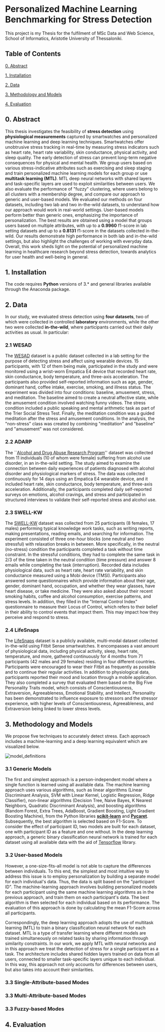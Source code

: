 # Personalized Machine Learning Benchmarking for Stress Detection

This project is my Thesis for the fulfilment of MSc Data and Web Science, School of Informatics, Aristotle University of Thessaloniki.

## Table of Contents

[0. Abstract](https://github.com/vickypar/personalized_ml_for_stress_prediction#0-abstract)

[1. Installation](https://github.com/vickypar/personalized_ml_for_stress_prediction#1-installation)

[2. Data](https://github.com/vickypar/personalized_ml_for_stress_prediction#2-data)

[3. Methodology and Models](https://github.com/vickypar/personalized_ml_for_stress_prediction#3-methodology-and-models)

[4. Evaluation](https://github.com/vickypar/personalized_ml_for_stress_prediction#4-evaluation)

## 0. Abstract
This thesis investigates the feasibility of **stress detection** using **physiological measurements** captured by smartwatches and personalized machine learning and deep learning techniques. Smartwatches offer unobtrusive stress tracking in real-time by measuring stress indicators such as heart rate, heart rate variability, skin conductance, physical activity, and sleep quality. The early detection of stress can prevent long-term negative consequences for physical and mental health. We group users based on various stress-indicative attributes such as exercising and sleep staging and train personalized machine learning models for each group or use **multitask learning (MTL)**. MTL deep neural networks with shared layers and task-specific layers are used to exploit similarities between users. We also evaluate the performance of "fuzzy" clustering, where users belong to all clusters with a membership degree, and compare our approach to generic and user-based models. We evaluated our methods on four datasets, including two lab and two in-the-wild datasets, to understand how our approach would work in real-world settings. User-based models perform better than generic ones, emphasizing the importance of personalization. The best results are obtained using a model that groups users based on multiple attributes, with up to a **0.9960** f1-score in lab setting datasets and up to a **0.8131** f1-score in the datasets collected in-the-wild. Our results demonstrate high performance in both lab and in-the-wild settings, but also highlight the challenges of working with everyday data. Overall, this work sheds light on the potential of personalized machine learning in healthcare research beyond stress detection, towards analytics for user health and well-being in general.

## 1. Installation
The code requires **Python** versions of 3.* and general libraries available through the Anaconda package.

## 2. Data
In our study, we evaluated stress detection using **four datasets**, two of which were collected in controlled **laboratory** environments, while the other two were collected **in-the-wild**, where participants carried out their daily activities as usual. In particular:

### 2.1 WESAD
The [WESAD](https://archive.ics.uci.edu/ml/datasets/WESAD+%28Wearable+Stress+and+Affect+Detection%29) dataset is a public dataset collected in a lab setting for the purpose of detecting stress and affect using wearable devices. 15 participants, with 12 of them being male, participated in the study and were monitored using a wrist-worn Empatica E4 device that recorded heart rate, skin conductance, body temperature, and three-axis acceleration. The participants also provided self-reported information such as age, gender, dominant hand, coffee intake, exercise, smoking, and illness status. The experiment was divided into four conditions: baseline, amusement, stress, and meditation. The baseline aimed to create a neutral affective state, while the amusement condition involved watching funny videos. The stress condition included a public speaking and mental arithmetic task as part of the Trier Social Stress Test. Finally, the meditation condition was a guided meditation after the stress and amusement conditions. In the analysis, the "non-stress" class was created by combining "meditation" and "baseline" and "amusement" was not considered.

### 2.2 ADARP
The ``[Alcohol and Drug Abuse Research Program](https://zenodo.org/record/6640290#.Y-zvm61Bw7d)'' dataset was collected from 11 individuals (10 of whom were female) suffering from alcohol use disorder, in an in-the-wild setting. The study aimed to examine the connection between daily experiences of patients diagnosed with alcohol disorder and physiological markers of stress. The data was collected continuously for 14 days using an Empatica E4 wearable device, and it included heart rate, skin conductance, body temperature, and three-axis acceleration. Additionally, the participants completed daily self-reported surveys on emotions, alcohol cravings, and stress and participated in structured interviews to validate their self-reported stress and alcohol use. 
 
### 2.3 SWELL-KW
The [SWELL-KW](https://easy.dans.knaw.nl/ui/datasets/id/easy-dataset:58624/tab/2) dataset was collected from 25 participants (8 females, 17 males) performing typical knowledge work tasks, such as writing reports, making presentations, reading emails, and searching for information. The experiment consisted of three one-hour blocks (one neutral and two stressful) with relaxation breaks in between. More specifically, in the neutral (no-stress) condition the participants completed a task without time constraint. In the stressful conditions, they had to complete the same task in 2/3 of the time taken in the neutral condition (time pressure) and answer 8 emails while completing the task (interruption). Recorded data includes physiological data, such as heart rate, heart rate variability, and skin conductance measured using a Mobi device (TMSI). Participants also answered some questionnaires which provide information about their age, gender, dominant hand, occupation, and whether they wear glasses, have heart disease, or take medicine. They were also asked about their recent smoking habits, coffee and alcohol consumption, exercise patterns, and stress levels. In addition, they filled in the "Internal Control Index" questionnaire to measure their Locus of Control, which refers to their belief in their ability to control events that impact them. This may impact how they perceive and respond to stress.

### 2.4 LifeSnaps
The [LifeSnaps](https://zenodo.org/record/6832242?token=eyJhbGciOiJIUzUxMiIsImV4cCI6MTY4OTI4NTU5OSwiaWF0IjoxNjU3NzkwNDAxfQ.eyJkYXRhIjp7InJlY2lkIjo2ODMyMjQyfSwiaWQiOjI0NjU2LCJybmQiOiIwMDI3MjcwMiJ9.0dOhspFs0wGL-UWIKIBxuhN41y7jGx5xoNj-KqtbMRIZ6IZtFmVPdx5nU1SDGu94Dyt2LTPeqCfrU-A2XLVgIw#.Y-z1W61Bw7e) dataset is a publicly available, multi-modal dataset collected in-the-wild using Fitbit Sense smartwatches. It encompasses a vast amount of physiological data, including physical activity, sleep, heart rate, temperature, and more, gathered continuously for 4 months from 71 participants (42 males and 29 females) residing in four different countries. Participants were encouraged to wear their Fitbit as frequently as possible and to continue their regular activities. In addition to physiological data, participants reported their mood and location through a mobile application. They also completed a survey that evaluated them based on the Big Five Personality Traits model, which consists of Conscientiousness, Extraversion, Agreeableness, Emotional Stability, and Intellect. Personality has been demonstrated to influence exposure to stressors and the stressor experience, with higher levels of Conscientiousness, Agreeableness, and Extraversion being linked to lower stress levels. 

## 3. Methodology and Models
We propose five techniques to accurately detect stress. Each approach includes a machine-learning and a deep learning equivalent which are visualized below.

![model_definitions](https://user-images.githubusercontent.com/95586847/219072159-7f8a22ee-6317-4ba5-ad44-f2aed9bdc95b.png)

### 3.1 Generic Models
The first and simplest approach is a person-independent model where a single function is learned using all available data. The machine learning approach uses various algorithms, such as linear algorithms (Linear Discriminant Analysis, SVM with Linear Kernel, Logistic Regression, Ridge Classifier), non-linear algorithms (Decision Tree, Naive Bayes, K Nearest Neighbors, Quadratic Discriminant Analysis), and boosting algorithms (Random Forest, Extra Trees, AdaBoost, Gradient Boosting, Light Gradient Boosting Machine), from the Python libraries [**scikit-learn**](https://scikit-learn.org/stable/) and [**Pycaret**](https://pycaret.gitbook.io/docs/). Subsequently, the best algorithm is selected based on F1-Score. To consider the effect of participant ID, two models are built for each dataset, one with participant ID as a feature and one without. In the deep learning approach, a generic binary classification neural network is trained for each dataset using all available data with the aid of [Tensorflow](https://www.tensorflow.org/overview) library. 

### 3.2 User-based Models 
However, a one-size-fits-all model is not able to capture the differences between individuals. To this end, the simplest and most intuitive way to address this issue is to employ personalization by building a separate model for each individual's data. Thus, the data is split based on the "participant ID". The machine-learning approach involves building personalized models for each participant using the same machine learning algorithms as in the previous approach, and train them on each participant's data. The best algorithm is then selected for each individual based on its performance. The evaluation of this approach is done by calculating the mean F1-Score across all participants.

Correspondingly, the deep learning approach adopts the use of multitask learning (MTL) to train a binary classification neural network for each dataset. MTL is a type of transfer learning where different models are trained simultaneously on related tasks by sharing information through similarity constraints. In our work, we apply MTL with neural networks and in this approach we treat the detection of stress for a single participant as a task. The architecture includes shared hidden layers trained on data from all users, connected to smaller task-specific layers unique to each individual. In this way, this approach not only accounts for differences between users, but also takes into account their similarities. 

### 3.3 Single-Attribute-based Modes
### 3.3 Multi-Attribute-based Modes
### 3.3 Fuzzy-based Modes

## 4. Evaluation
